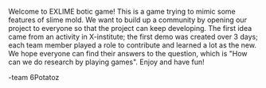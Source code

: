 Welcome to EXLIME botic game! 
This is a game trying to mimic some features of slime mold. We want to build up a community by opening our project to everyone so that the project can keep developing. 
The first idea came from an activity in X-institute; the first demo was created over 3 days; each team member played a role to contribute and learned a lot as the new.
We hope everyone can find their answers to the question, which is "How can we do research by playing games".
Enjoy and have fun!

-team 6Potatoz
